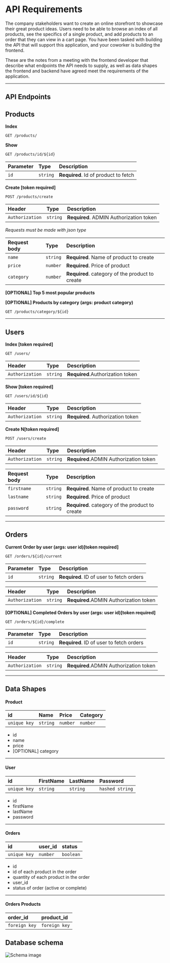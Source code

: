 # API Requirements
The company stakeholders want to create an online storefront to showcase their great product ideas. Users need to be able to browse an index of all products, see the specifics of a single product, and add products to an order that they can view in a cart page. You have been tasked with building the API that will support this application, and your coworker is building the frontend.

These are the notes from a meeting with the frontend developer that describe what endpoints the API needs to supply, as well as data shapes the frontend and backend have agreed meet the requirements of the application. 

-----
## API Endpoints

## Products
__Index__ 

```http
GET /products/
```

__Show__
```http
GET /products/id/${id}
```

| Parameter | Type     | Description                       |
| :-------- | :------- | :-------------------------------- |
| `id`      | `string` | **Required**. Id of product to fetch |

__Create [token required]__
```http
POST /products/create
```
| Header | Type     | Description                       |
| :-------- | :------- | :-------------------------------- |
| `Authorization`      | `string` | **Required**. ADMIN Authorization token |

_Requests must be made with json type_

| Request body | Type     | Description                       |
| :-------- | :------- | :-------------------------------- |
| `name`      | `string` | **Required**. Name of product to create |
| `price`     | `number` | **Required**. Price of product |
| `category`  | `number` | **Required**. category of the product to create |

__[OPTIONAL] Top 5 most popular products__ 

__[OPTIONAL] Products by category (args: product category)__
```http
GET /products/category/${id}
```

-----
## Users

__Index [token required]__
```http
GET /users/
```

| Header | Type     | Description                       |
| :-------- | :------- | :-------------------------------- |
| `Authorization`      | `string` | **Required**.Authorization token |

__Show [token required]__
```http
GET /users/id/${id}
```
| Header | Type     | Description                       |
| :-------- | :------- | :-------------------------------- |
| `Authorization`      | `string` | **Required**. Authorization token |


__Create N[token required]__
```http
POST /users/create
```

| Header | Type     | Description                       |
| :-------- | :------- | :-------------------------------- |
| `Authorization`      | `string` | **Required**.ADMIN Authorization token |

| Request body | Type     | Description                       |
| :-------- | :------- | :-------------------------------- |
| `firstname`      | `string` | **Required**. Name of product to create |
| `lastname`     | `string` | **Required**. Price of product |
| `password`  | `string` | **Required**. category of the product to create |

-----
## Orders
__Current Order by user (args: user id)[token required]__
```http
GET /orders/${id}/current
```
| Parameter | Type     | Description                       |
| :-------- | :------- | :-------------------------------- |
| `id`      | `string` | **Required**. ID of user to fetch orders|

| Header | Type     | Description                       |
| :-------- | :------- | :-------------------------------- |
| `Authorization`      | `string` | **Required**.ADMIN Authorization token |

__[OPTIONAL] Completed Orders by user (args: user id)[token required]__
```http
GET /orders/${id}/complete
```
| Parameter | Type     | Description                       |
| :-------- | :------- | :-------------------------------- |
| `id`      | `string` | **Required**. ID of user to fetch orders|

| Header | Type     | Description                       |
| :-------- | :------- | :-------------------------------- |
| `Authorization`      | `string` | **Required**.ADMIN Authorization token |
-----
## Data Shapes
#### Product
| id | Name     | Price| Category |  
| :-------- | :------- | :----------- | :----
| `unique key`      | `string` | `number`| `number`
-  id
- name
- price
- [OPTIONAL] category
---
#### User
| id | FirstName     | LastName| Password |  
| :-------- | :------- | :----------- | :----
| `unique key`      | `string` | `string`| `hashed string`
- id
- firstName
- lastName
- password
----
#### Orders
| id | user_id     | status| 
| :-------- | :------- | :----------- | 
| `unique key`      | `number` | `boolean`| 
- id
- id of each product in the order
- quantity of each product in the order
- user_id
- status of order (active or complete)
---
#### Orders Products
| order_id | product_id     | 
| :-------- | :------- | 
| `foreign key`      | `foreign key` |

## Database schema
![Schema image](https://i.ibb.co/SdsWN44/draw-SQL-export-2022-02-25-13-20.png)
